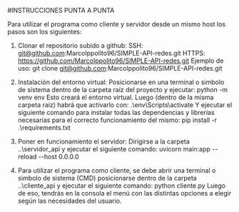 #INSTRUCCIONES PUNTA A PUNTA

Para utilizar el programa como cliente y servidor desde un mismo host los pasos son los siguientes:
1)	Clonar el repositorio subido a github: 
SSH:  git@github.com:MarcoIppolito96/SIMPLE-API-redes.git
HTTPS: https://github.com/MarcoIppolito96/SIMPLE-API-redes.git
Ejemplo de uso: 
git clone git@github.com:MarcoIppolito96/SIMPLE-API-redes.git

2)	Instalación del entorno virtual: 
Posicionarse en una terminal o simbolo de sistema dentro de la carpeta raíz del proyecto y ejecutar:
 python -m venv env
Esto creará el entorno virtual. Luego (dentro de la misma carpeta raiz) habrá que activarlo con:
.\env\Scripts\activate
Y ejecutar el siguiente comando para instalar todas las dependencias y librerías necesarias para el correcto funcionamiento del mismo:
pip install -r .\requirements.txt

3)	Poner en funcionamiento el servidor:
Dirigirse a la carpeta ..\servidor_api y ejecutar el siguiente comando:
uvicorn main:app --reload --host 0.0.0.0

4) Para utilizar el programa como cliente, se debe abrir una terminal o simbolo de sistema (CMD) posicionarse dentro de la carpeta ..\cliente_api y ejecutar el siguiente comando:
python cliente.py
Luego de eso, tendrás en la consola el menú con las distintas opciones a elegir según las necesidades del usuario.
